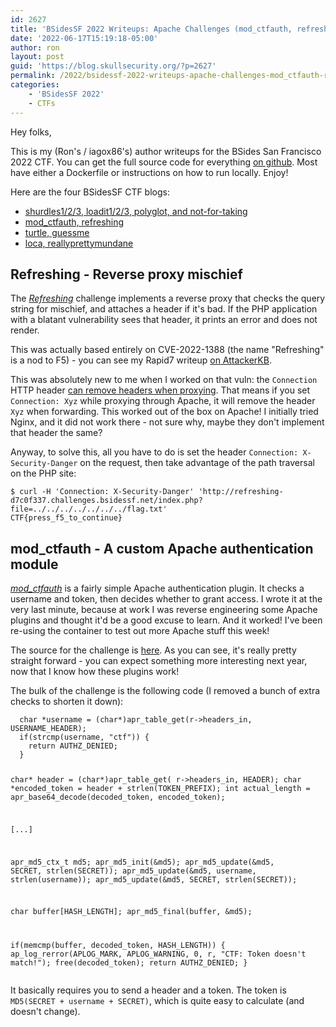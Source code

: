 ```yaml
---
id: 2627
title: 'BSidesSF 2022 Writeups: Apache Challenges (mod_ctfauth, refresh)'
date: '2022-06-17T15:19:18-05:00'
author: ron
layout: post
guid: 'https://blog.skullsecurity.org/?p=2627'
permalink: /2022/bsidessf-2022-writeups-apache-challenges-mod_ctfauth-refresh
categories:
    - 'BSidesSF 2022'
    - CTFs
---
```


<p>Hey folks,</p>
<p>This is my (Ron's / iagox86's) author writeups for the BSides San Francisco 2022 CTF. You can get the full source code for everything <a href="https://github.com/bsidessf/ctf-2022-release">on github</a>. Most have either a Dockerfile or instructions on how to run locally. Enjoy!</p>
<!--more-->
<p>Here are the four BSidesSF CTF blogs:</p>
<ul>
<li><a href="https://blog.skullsecurity.org/2022/bsidessf-2022-writeups-tutorial-challenges-shurdles-loadit-polyglot-nft">shurdles1/2/3, loadit1/2/3, polyglot, and not-for-taking</a></li>
<li><a href="https://blog.skullsecurity.org/2022/bsidessf-2022-writeups-apache-challenges-mod_ctfauth-refresh">mod_ctfauth, refreshing</a></li>
<li><a href="https://blog.skullsecurity.org/2022/bsidessf-2022-writeups-game-y-challenges-turtle-guessme">turtle, guessme</a></li>
<li><a href="https://blog.skullsecurity.org/2022/bsidessf-2022-writeups-miscellaneous-challenges-loca-reallyprettymundane">loca, reallyprettymundane</a></li>
</ul>
<h2>Refreshing - Reverse proxy mischief</h2>
<p>The <a href="https://github.com/BSidesSF/ctf-2022-release/tree/main/refreshing"><em>Refreshing</em></a> challenge implements a reverse proxy that checks the query string for mischief, and attaches a header if it's bad. If the PHP application with a blatant vulnerability sees that header, it prints an error and does not render.</p>
<p>This was actually based entirely on CVE-2022-1388 (the name &quot;Refreshing&quot; is a nod to F5) - you can see my Rapid7 writeup <a href="https://attackerkb.com/topics/SN5WCzYO7W/cve-2022-1388/rapid7-analysis">on AttackerKB</a>.</p>
<p>This was absolutely new to me when I worked on that vuln: the <code>Connection</code> HTTP header <a href="https://developer.mozilla.org/en-US/docs/Web/HTTP/Headers/Connection">can remove headers when proxying</a>. That means if you set <code>Connection: Xyz</code> while proxying through Apache, it will remove the header <code>Xyz</code> when forwarding. This worked out of the box on Apache! I initially tried Nginx, and it did not work there - not sure why, maybe they don't implement that header the same?</p>
<p>Anyway, to solve this, all you have to do is set the header <code>Connection: X-Security-Danger</code> on the request, then take advantage of the path traversal on the PHP site:</p>
<pre><code>$ curl -H &#039;Connection: X-Security-Danger&#039; &#039;http://refreshing-d7c0f337.challenges.bsidessf.net/index.php?file=../../../../../../../flag.txt&#039;
CTF{press_f5_to_continue}</code></pre>
<h2>mod_ctfauth - A custom Apache authentication module</h2>
<p><a href="https://github.com/BSidesSF/ctf-2022-release/tree/main/mod-ctfauth"><em>mod_ctfauth</em></a> is a fairly simple Apache authentication plugin. It checks a username and token, then decides whether to grant access. I wrote it at the very last minute, because at work I was reverse engineering some Apache plugins and thought it'd be a good excuse to learn. And it worked! I've been re-using the container to test out more Apache stuff this week!</p>
<p>The source for the challenge is <a href="https://github.com/BSidesSF/ctf-2022-release/blob/main/mod-ctfauth/challenge/ctfauth.c">here</a>. As you can see, it's really pretty straight forward - you can expect something more interesting next year, now that I know how these plugins work!</p>
<p>The bulk of the challenge is the following code (I removed a bunch of extra checks to shorten it down):</p>
<pre><code class="language-c">  char *username = (char*)apr_table_get(r-&gt;headers_in, USERNAME_HEADER);
  if(strcmp(username, &quot;ctf&quot;)) {
    return AUTHZ_DENIED;
  }

  char* header = (char*)apr_table_get( r-&gt;headers_in, HEADER);
  char *encoded_token = header + strlen(TOKEN_PREFIX);
  int actual_length = apr_base64_decode(decoded_token, encoded_token);

[...]

apr_md5_ctx_t md5;
  apr_md5_init(&amp;md5);
  apr_md5_update(&amp;md5, SECRET, strlen(SECRET));
  apr_md5_update(&amp;md5, username, strlen(username));
  apr_md5_update(&amp;md5, SECRET, strlen(SECRET));

  char buffer[HASH_LENGTH];
  apr_md5_final(buffer, &amp;md5);

  if(memcmp(buffer, decoded_token, HASH_LENGTH)) {
    ap_log_rerror(APLOG_MARK, APLOG_WARNING, 0, r, &quot;CTF: Token doesn&#039;t match!&quot;);
    free(decoded_token);
    return AUTHZ_DENIED;
  }</code></pre>
<p>It basically requires you to send a header and a token. The token is <code>MD5(SECRET + username + SECRET)</code>, which is quite easy to calculate (and doesn't change).</p>